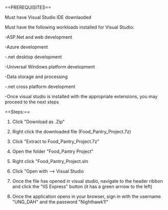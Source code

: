 ==PREREQUISITES==

Must have Visual Studio IDE downlaoded

Must have the following workloads installed for Visual Studio: 

-ASP.Net and web development

-Azure development 

-.net desktop development 

-Universal Windows platform development 

-Data storage and processing 

-.net cross platform development 

-Once visual studio is installed with the appropriate extensions, you may proceed to the next steps

==Steps:==

1. Click "Download as .Zip"

2. Right click the downloaded file (Food_Pantry_Project.7z)

3. Click "Extract to Food_Pantry_Project.7z"

4. Open the folder "Food_Pantry Project" 

5. Right click "Food_Pantry_Project.sln

6. Click "Open with --> Visual Studio 

7. Once the file has opened in visual studio, navigate to the header ribbon and click the "IIS Express" button (it has a green arrrow to the left)

8. Once the application opens in your browser, sign in with the username "UNG_DAH" and the password "Nighthawk1!" 
